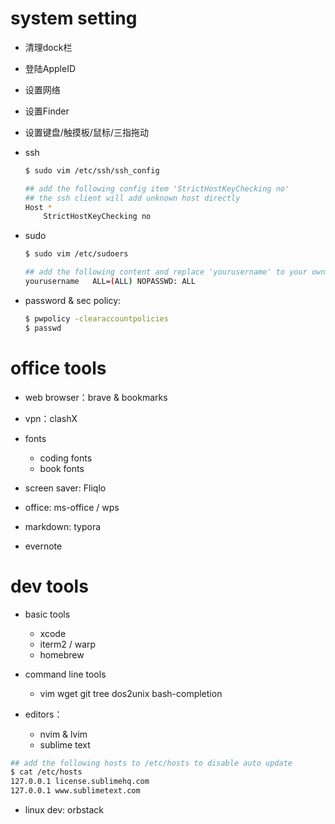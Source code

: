 # system setting

- 清理dock栏

- 登陆AppleID

- 设置网络

- 设置Finder

- 设置键盘/触摸板/鼠标/三指拖动

- ssh

    ```bash
    $ sudo vim /etc/ssh/ssh_config
    
    ## add the following config item 'StrictHostKeyChecking no'
    ## the ssh client will add unknown host directly
    Host *
        StrictHostKeyChecking no
    ```

- sudo

    ```bash
    $ sudo vim /etc/sudoers
    
    ## add the following content and replace 'yourusername' to your own user name
    yourusername   ALL=(ALL) NOPASSWD: ALL
    ```

- password & sec policy:

    ```bash
    $ pwpolicy -clearaccountpolicies
    $ passwd
    ```

# office tools

- web browser：brave & bookmarks
- vpn：clashX
- fonts
    - coding fonts
    - book fonts

- screen saver: Fliqlo
- office: ms-office / wps
- markdown: typora
- evernote

# dev tools

- basic tools
    - xcode
    - iterm2 / warp
    - homebrew

- command line tools
    - vim wget git tree dos2unix bash-completion
- editors：
    - nvim & lvim
    - sublime text


```bash
## add the following hosts to /etc/hosts to disable auto update
$ cat /etc/hosts
127.0.0.1 license.sublimehq.com
127.0.0.1 www.sublimetext.com
```
- linux dev: orbstack
